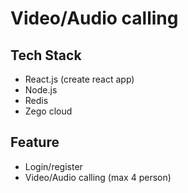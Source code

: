 # Video/Audio calling

## Tech Stack
- React.js (create react app)
- Node.js
- Redis
- Zego cloud 

## Feature
- Login/register
- Video/Audio calling (max 4 person)
